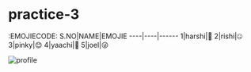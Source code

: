# practice-3
:EMOJIECODE:
S.NO|NAME|EMOJIE
----|----|------
1|harshi|:hugs:
2|rishi|:zipper_mouth_face:
3|pinky|:blush:
4|yaachi|:smiling_face_with_three_hearts:
5|joel|:stuck_out_tongue_winking_eye:


![profile](https://www.unigreet.com/wp-content/uploads/2020/09/cartoon-image-dp-pic.jpg)
